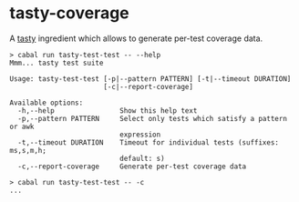 # tasty-coverage

A [tasty](https://hackage.haskell.org/package/tasty) ingredient which allows to generate per-test coverage data.

```console
> cabal run tasty-test-test -- --help
Mmm... tasty test suite

Usage: tasty-test-test [-p|--pattern PATTERN] [-t|--timeout DURATION] 
                       [-c|--report-coverage]

Available options:
  -h,--help                Show this help text
  -p,--pattern PATTERN     Select only tests which satisfy a pattern or awk
                           expression
  -t,--timeout DURATION    Timeout for individual tests (suffixes: ms,s,m,h;
                           default: s)
  -c,--report-coverage     Generate per-test coverage data

> cabal run tasty-test-test -- -c
...
```
